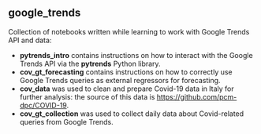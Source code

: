 ## google_trends
Collection of notebooks written while learning to work with Google Trends API and data: 
- **pytrends_intro** contains instructions on how to interact with the Google Trends API via the **pytrends** Python library.
- **cov_gt_forecasting** contains instructions on how to correctly use Google Trends queries as external regressors for forecasting.
- **cov_data** was used to clean and prepare Covid-19 data in Italy for further analysis: the source of this data is https://github.com/pcm-dpc/COVID-19.
- **cov_gt_collection** was used to collect daily data about Covid-related queries from Google Trends.
